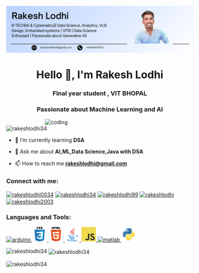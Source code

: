 ![logo](https://github.com/Rakeshlodhi34/rakeshlodhi34/blob/main/githubBanner.png)
<h1 align="center">Hello 👋, I'm Rakesh Lodhi</h1>
<h3 align="center">FInal year student , VIT BHOPAL</h3>
<h3 align="center">Passionate about Machine Learning and AI</h3>

<img align="right" alt="coding" width="400" src="https://camo.githubusercontent.com/19db51af5f90f1b152bc0b9078f5fe97053955be5074f03f17019c70345bdcdb/68747470733a2f2f6d69726f2e6d656469756d2e636f6d2f6d61782f313336302f302a37513379765349765f7430696f4a2d5a2e676966">
<p align="left"> <img src="https://komarev.com/ghpvc/?username=rakeshlodhi34&label=Profile%20views&color=0e75b6&style=flat" alt="rakeshlodhi34" /> </p>

- 🌱 I’m currently learning **DSA**

- 💬 Ask me about **AI,ML,Data Science,Java with DSA**

- 📫 How to reach me **rakeshlodhi@gmail.com**

<h3 align="left">Connect with me:</h3>
<p align="left">
<a href="https://twitter.com/rakeshlodhi0034" target="blank"><img align="center" src="https://raw.githubusercontent.com/rahuldkjain/github-profile-readme-generator/master/src/images/icons/Social/twitter.svg" alt="rakeshlodhi0034" height="30" width="40" /></a>
<a href="https://linkedin.com/in/rakeshlodhi34" target="blank"><img align="center" src="https://raw.githubusercontent.com/rahuldkjain/github-profile-readme-generator/master/src/images/icons/Social/linked-in-alt.svg" alt="rakeshlodhi34" height="30" width="40" /></a>
<a href="https://instagram.com/rakeshlodhi99" target="blank"><img align="center" src="https://raw.githubusercontent.com/rahuldkjain/github-profile-readme-generator/master/src/images/icons/Social/instagram.svg" alt="rakeshlodhi99" height="30" width="40" /></a>
<a href="https://www.leetcode.com/rakeshlodhi" target="blank"><img align="center" src="https://raw.githubusercontent.com/rahuldkjain/github-profile-readme-generator/master/src/images/icons/Social/leet-code.svg" alt="rakeshlodhi" height="30" width="40" /></a>
<a href="https://auth.geeksforgeeks.org/user/rakeshlodhi2003" target="blank"><img align="center" src="https://raw.githubusercontent.com/rahuldkjain/github-profile-readme-generator/master/src/images/icons/Social/geeks-for-geeks.svg" alt="rakeshlodhi2003" height="30" width="40" /></a>
</p>

<h3 align="left">Languages and Tools:</h3>
<p align="left"> <a href="https://www.arduino.cc/" target="_blank" rel="noreferrer"> <img src="https://cdn.worldvectorlogo.com/logos/arduino-1.svg" alt="arduino" width="40" height="40"/> </a> <a href="https://www.w3schools.com/css/" target="_blank" rel="noreferrer"> <img src="https://raw.githubusercontent.com/devicons/devicon/master/icons/css3/css3-original-wordmark.svg" alt="css3" width="40" height="40"/> </a> <a href="https://www.w3.org/html/" target="_blank" rel="noreferrer"> <img src="https://raw.githubusercontent.com/devicons/devicon/master/icons/html5/html5-original-wordmark.svg" alt="html5" width="40" height="40"/> </a> <a href="https://www.java.com" target="_blank" rel="noreferrer"> <img src="https://raw.githubusercontent.com/devicons/devicon/master/icons/java/java-original.svg" alt="java" width="40" height="40"/> </a> <a href="https://developer.mozilla.org/en-US/docs/Web/JavaScript" target="_blank" rel="noreferrer"> <img src="https://raw.githubusercontent.com/devicons/devicon/master/icons/javascript/javascript-original.svg" alt="javascript" width="40" height="40"/> </a> <a href="https://www.mathworks.com/" target="_blank" rel="noreferrer"> <img src="https://upload.wikimedia.org/wikipedia/commons/2/21/Matlab_Logo.png" alt="matlab" width="40" height="40"/> </a> <a href="https://www.python.org" target="_blank" rel="noreferrer"> <img src="https://raw.githubusercontent.com/devicons/devicon/master/icons/python/python-original.svg" alt="python" width="40" height="40"/> </a> </p>

<p><img align="left" src="https://github-readme-stats.vercel.app/api/top-langs?username=rakeshlodhi34&show_icons=true&locale=en&layout=compact" alt="rakeshlodhi34" /></p>

<p>&nbsp;<img align="center" src="https://github-readme-stats.vercel.app/api?username=rakeshlodhi34&show_icons=true&locale=en" alt="rakeshlodhi34" /></p>

<p><img align="center" src="https://github-readme-streak-stats.herokuapp.com/?user=rakeshlodhi34&" alt="rakeshlodhi34" /></p>
